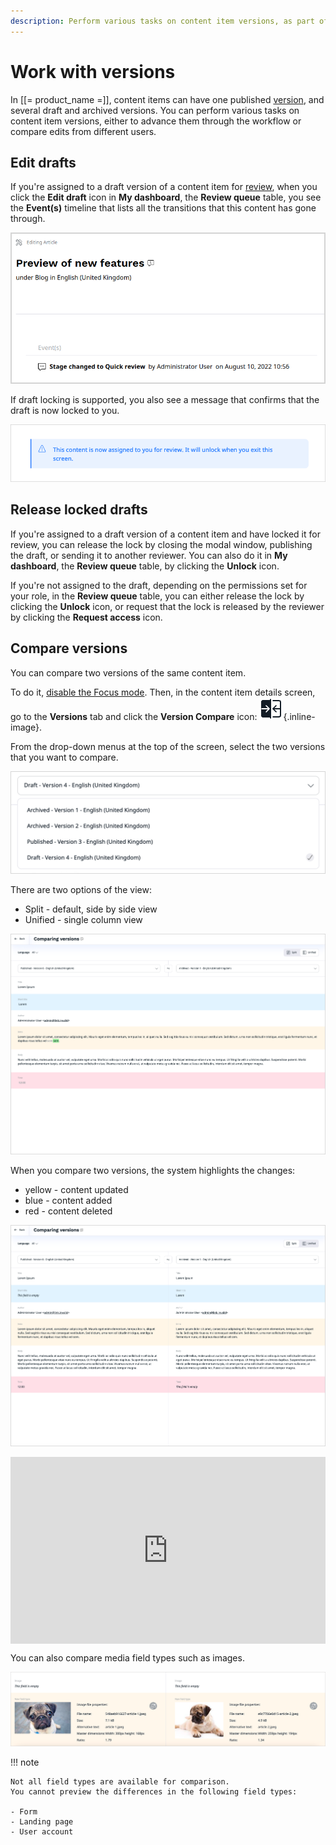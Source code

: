 ```yaml
---
description: Perform various tasks on content item versions, as part of editorial workflow or when comparing edits from different users.
---
```


# Work with versions

In [[= product_name =]], content items can have one published [version](../content_versions.md), and several draft and archived versions.
You can perform various tasks on content item versions, either to advance them through the workflow or compare edits from different users.


## Edit drafts

If you're assigned to a draft version of a content item for [review](editorial_workflow.md), when you click the **Edit draft** icon in **My dashboard**, the **Review queue** table, you see the **Event(s)** timeline that lists all the transitions that this content has gone through.

![Events timeline](img/workflow_events_timeline.png)

If draft locking is supported, you also see a message that confirms that the draft is now locked to you.

![Draft assignment message](img/lock_message.png)

## Release locked drafts

If you're assigned to a draft version of a content item and have locked it for review, you can release the lock by closing the modal window, publishing the draft, or sending it to another reviewer.
You can also do it in **My dashboard**, the **Review queue** table, by clicking the **Unlock** icon.

If you're not assigned to the draft, depending on the permissions set for your role, in the **Review queue** table, you can either release the lock by clicking the **Unlock** icon, or request that the lock is released by the reviewer by clicking the **Request access** icon.

## Compare versions

You can compare two versions of the same content item.

To do it, [disable the Focus mode](../../getting_started/discover_ui.md#disable-focus-mode).
Then, in the content item details screen, go to the **Versions** tab and click the **Version Compare** icon: ![Version Compare Icon](img/version_compare_icon.png){.inline-image}.

From the drop-down menus at the top of the screen, select the two versions that you want to compare.

![Versions](img/versions.png "Versions drop-down list")

There are two options of the view:

- Split - default, side by side view
- Unified - single column view

![Version comparison in Unified view](img/unified_view.png "Version comparison in Unified view")

When you compare two versions, the system highlights the changes:

- yellow - content updated
- blue - content added
- red - content deleted

![Version comparison in Split view](img/split_view.png "Version comparison in Split view")

<!--ARCADE EMBED START--><div style="position: relative; padding-bottom: calc(51.27314814814815% + 41px); height: 0; width: 100%;"><iframe src="https://demo.arcade.software/RRBS7OWNfcFMQOmiVgBs?embed&embed_mobile=tab&embed_desktop=inline&show_copy_link=true" title="Compare versions" frameborder="0" loading="lazy" webkitallowfullscreen mozallowfullscreen allowfullscreen allow="clipboard-write" style="position: absolute; top: 0; left: 0; width: 100%; height: 100%; color-scheme: light;" ></iframe></div><!--ARCADE EMBED END-->

You can also compare media field types such as images.

![Image comparison](img/image_comparison.png "Image comparison")

!!! note

    Not all field types are available for comparison.
    You cannot preview the differences in the following field types:

    - Form
    - Landing page
    - User account
